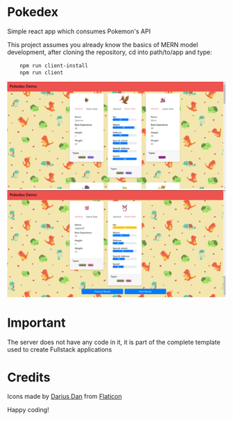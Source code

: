 # Pokedex
Simple react app which consumes Pokemon's API

This project assumes you already know the basics of MERN model development, after cloning the repository, cd into path/to/app and type:
```
    npm run client-install
    npm run client
```

![Demo Image 1](https://github.com/MarilesBeard5/pokedex/blob/master/demo/demo-2-1.png)
![Demo Image 2](https://github.com/MarilesBeard5/pokedex/blob/master/demo/demo-2-2.png)

# Important
The server does not have any code in it, it is part of the complete template used to create Fullstack applications

# Credits
Icons made by [Darius Dan](https://www.flaticon.com/authors/darius-dan) from [Flaticon](https://www.flaticon.com/)

Happy coding!
